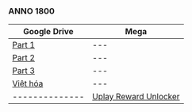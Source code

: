### **ANNO 1800**

| Google Drive | Mega |
|--------------|------|
| [Part 1](https://docs.google.com/uc?id=1rzn4k6ziZJCzSMVnrS9HZu6yGE4VMedN&e=166797) |---|
| [Part 2](https://docs.google.com/uc?id=1li1GQgCAxp6CSLvslgmxUWdafWELlUb6&e=166797) |---|
| [Part 3]() |---|
| [Việt hóa](https://docs.google.com/uc?id=11cAEA-tBe69NtLcrIdzTt7Ovp5au8s85&e=166797) |---|
|--------------| [Uplay Reward Unlocker](https://mega.nz/file/N6BkDTjJ#2YOl65F4qVhDpdZHhNSXFCjnLHWBJ0I9O_9z3pAiUi8) |
